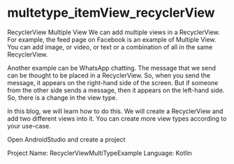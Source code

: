 # multetype_itemView_recyclerView

RecyclerView Multiple View We can add multiple views in a RecyclerView. For example, the feed page on Facebook is an example of Multiple View. You can add image, or video, or text or a combination of all in the same RecyclerView.

Another example can be WhatsApp chatting. The message that we send can be thought to be placed in a RecyclerView. So, when you send the message, it appears on the right-hand side of the screen. But if someone from the other side sends a message, then it appears on the left-hand side. So, there is a change in the view type.

In this blog, we will learn how to do this. We will create a RecyclerView and add two different views into it. You can create more view types according to your use-case.

Open AndroidStudio and create a project

Project Name: RecyclerViewMultiTypeExample Language: Kotlin
